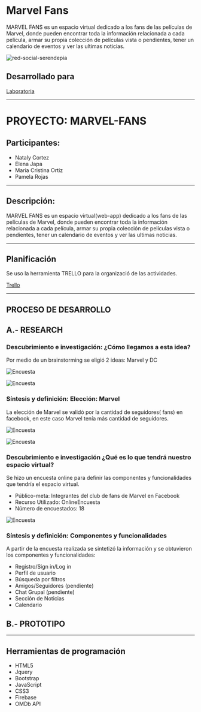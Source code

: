 # Marvel Fans
MARVEL FANS es un espacio virtual dedicado a los fans de las películas de Marvel, donde pueden encontrar toda la información relacionada a cada película, armar su propia colección de películas vista o pendientes, tener un calendario de eventos y ver las ultimas noticias.

![red-social-serendepia](https://user-images.githubusercontent.com/32300384/36300366-165d5ca0-12cf-11e8-96e5-6df728caddb7.png)

## Desarrollado para
[Laboratoria](http://laboratoria.la)
***
# PROYECTO: MARVEL-FANS

## Participantes:
- Nataly Cortez
- Elena Japa
- Maria Cristina Ortiz
- Pamela Rojas
***

## Descripción:

MARVEL FANS es un espacio virtual(web-app) dedicado a los fans de las películas de Marvel, donde pueden encontrar toda la información relacionada a cada película, armar su propia colección de películas vista o pendientes, tener un calendario de eventos y ver las ultimas noticias.
***

## Planificación
Se uso la herramienta TRELLO para la organizació de las actividades.

[Trello](https://trello.com/b/SIMvzP2T/marvel-fans)
***
## PROCESO DE DESARROLLO
## A.- RESEARCH

### Descubrimiento e investigación: ¿Cómo llegamos a esta idea?
Por medio de un brainstorming se eligió 2 ideas: Marvel y DC

![Encuesta](assets/images/val1.jpg)

![Encuesta](assets/images/val2.jpg)

### Síntesis y definición: Elección: Marvel
La elección de Marvel se validó por la cantidad de seguidores( fans) en facebook, en este caso Marvel tenía más cantidad de seguidores.

![Encuesta](assets/images/marvel-peru.jpg)

![Encuesta](assets/images/dc-peru.jpg)

### Descubrimiento e investigación ¿Qué es lo que tendrá nuestro espacio virtual?
Se hizo un encuesta online para definir las componentes y funcionalidades que tendría el espacio virtual.

- Público-meta: Integrantes del club de fans de Marvel en Facebook
- Recurso Utilizado: OnlineEncuesta
- Número de encuestados: 18

![Encuesta](assets/images/marvelcuesta.png)

### Síntesis y definición: Componentes y funcionalidades
A partir de la encuesta realizada se sintetizó la información y se obtuvieron  los componentes y funcionalidades:

- Registro/Sign in/Log in
- Perfil de usuario
- Búsqueda por filtros
- Amigos/Seguidores (pendiente)
- Chat Grupal (pendiente)
- Sección de Noticias
- Calendario

## B.- PROTOTIPO

***
## Herramientas de programación
- HTML5
- Jquery
- Bootstrap
- JavaScript
- CSS3
- Firebase
- OMDb API
